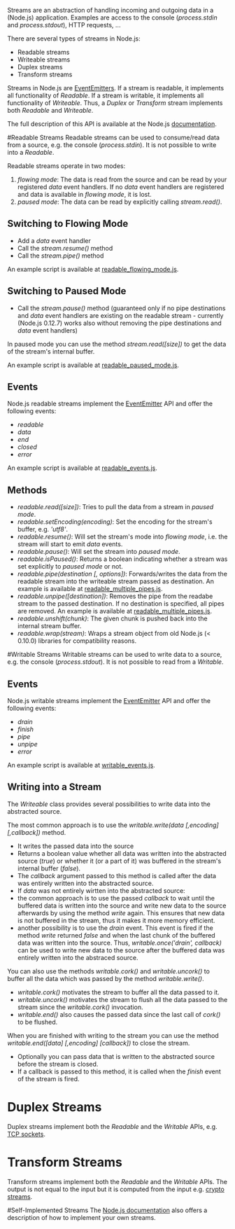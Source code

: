 Streams are an abstraction of handling incoming and outgoing data in a (Node.js) application. Examples are access to the console (_process.stdin_ and _process.stdout_), HTTP requests, ...

There are several types of streams in Node.js:
* Readable streams
* Writeable streams
* Duplex streams
* Transform streams

Streams in Node.js are [EventEmitters](https://github.com/lgeorgieff/javascript/blob/master/node.js/060_events/README.md). If a stream is readable, it implements all functionality of _Readable_. If a stream is writable, it implements all functionality of _Writeable_. Thus, a _Duplex_ or _Transform_ stream implements both _Readable_ and _Writeable_.

The full description of this API is available at the Node.js [documentation](https://nodejs.org/api/stream.html).

#Readable Streams
Readable streams can be used to consume/read data from a source, e.g. the console (_process.stdin_). It is not possible to write into a _Readable_.

Readable streams operate in two modes:
 1. _flowing mode_: The data is read from the source and can be read by your registered _data_ event handlers. If no _data_ event handlers are registered and data is available in _flowing mode_, it is lost.
 2. _paused mode_: The data can be read by explicitly calling _stream.read()_.
 
## Switching to Flowing Mode
* Add a _data_ event handler
* Call the _stream.resume()_ method
* Call the _stream.pipe()_ method

An example script is available at [readable_flowing_mode.js](readable_flowing_mode.js).
 
## Switching to Paused Mode
* Call the _stream.pause()_ method (guaranteed only if no pipe destinations and _data_ event handlers are existing on the readable stream - currently (Node.js 0.12.7) works also without removing the pipe destinations and _data_ event handlers)

In paused mode you can use the method _stream.read([size])_ to get the data of the stream's internal buffer.

An example script is available at [readable_paused_mode.js](readable_paused_mode.js).

## Events
Node.js readable streams implement the [EventEmitter](https://github.com/lgeorgieff/javascript/blob/master/node.js/060_events/README.md) API and offer the following events:
* _readable_
* _data_
* _end_
* _closed_
* _error_

An example script is available at [readable_events.js](readable_events.js).

## Methods
* _readable.read([size])_: Tries to pull the data from a stream in _paused mode_.
* _readable.setEncoding(encoding)_: Set the encoding for the stream's buffer, e.g. _'utf8'_.
* _readable.resume()_: Will set the stream's mode into _flowing mode_, i.e. the stream will start to emit _data_ events.
* _readable.pause()_: Will set the stream into _paused mode_.
* _readable.isPaused()_: Returns a boolean indicating whether a stream was set explicitly to _paused mode_ or not.
* _readable.pipe(destination [, options])_: Forwards/writes the data from the readable stream into the writeable stream passed as destination. An example is available at [readable_multiple_pipes.js](readable_multiple_pipes.js).
* _readable.unpipe([destination])_: Removes the pipe from the readabe stream to the passed destination. If no destination is specified, all pipes are removed. An example is available at [readable_multiple_pipes.js](readable_multiple_pipes.js).
* _readable.unshift(chunk)_: The given chunk is pushed back into the internal stream buffer.
* _readable.wrap(stream)_: Wraps a stream object from old Node.js (< 0.10.0) libraries for compatibility reasons.


#Writable Streams
Writable streams can be used to write data to a source, e.g. the console (_process.stdout_). It is not possible to read from a _Writable_.

## Events
Node.js writable streams implement the [EventEmitter](https://github.com/lgeorgieff/javascript/blob/master/node.js/060_events/README.md) API and offer the following events:
* _drain_
* _finish_
* _pipe_
* _unpipe_
* _error_

An example script is available at [writable_events.js](writable_events.js).

## Writing into a Stream
The _Writeable_ class provides several possibilities to write data into the abstracted source.

The most common approach is to use the _writable.write(data [,encoding] [,callback])_ method.
* It writes the passed data into the source
* Returns a boolean value whether all data was written into the abstracted source (_true_) or whether it (or a part of it) was buffered in the stream's internal buffer (_false_).
* The _callback_ argument passed to this method is called after the data was entirely written into the abstracted source.
* If _data_ was not entirely wirtten into the abstracted source:
 * the common approach is to use the passed _callback_ to wait until the buffered data is written into the source and write new data to the source afterwards by using the method _write_ again. This ensures that new data is not buffered in the stream, thus it makes it more memory efficient.
 * another possibility is to use the _drain_ event. This event is fired if the method _write_ returned _false_ and when the last chunk of the buffered data was written into the source. Thus, _writable.once('drain', callback)_ can be used to write new data to the source after the buffered data was entirely written into the abstraced source.


You can also use the methods _writable.cork()_ and _writable.uncork()_ to buffer all the data which was passed by the method _writable.write()_.
* _writable.cork()_ motivates the stream to buffer all the data passed to it.
* _writable.uncork()_ motivates the stream to flush all the data passed to the stream since the _writable.cork()_ invocation.
* _writable.end()_ also causes the passed data since the last call of _cork()_ to be flushed.


When you are finished with writing to the stream you can use the method _writable.end([data] [,encoding] [callback])_ to close the stream.
* Optionally you can pass data that is written to the abstracted source before the stream is closed.
* If a callback is passed to this method, it is called when the _finish_ event of the stream is fired.

# Duplex Streams
Duplex streams implement both the _Readable_ and the _Writable_ APIs, e.g. [TCP sockets](https://nodejs.org/api/net.html#net_class_net_socket).

# Transform Streams
Transform streams implement both the _Readable_ and the _Writable_ APIs. The output is not equal to the input but it is computed from the input e.g. [crypto streams](https://nodejs.org/api/crypto.html).

#Self-Implemented Streams
The [Node.js documentation](https://nodejs.org/api/stream.html#stream_api_for_stream_implementors) also offers a description of how to implement your own streams.
